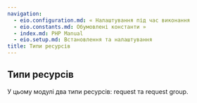 ```yaml
---
navigation:
  - eio.configuration.md: « Налаштування під час виконання
  - eio.constants.md: Обумовлені константи »
  - index.md: PHP Manual
  - eio.setup.md: Встановлення та налаштування
title: Типи ресурсів
---
```

## Типи ресурсів

У цьому модулі два типи ресурсів: request та request group.
